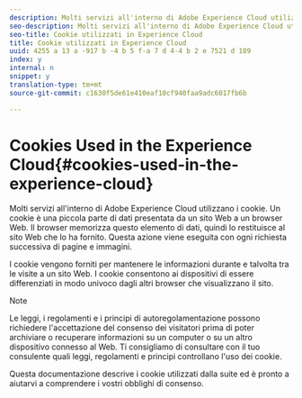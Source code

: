 ```yaml
---
description: Molti servizi all'interno di Adobe Experience Cloud utilizzano i cookie. Un cookie è una piccola parte di dati presentata da un sito Web a un browser Web. Il browser memorizza questo elemento di dati, quindi lo restituisce al sito Web che lo ha fornito. Questa azione viene eseguita con ogni richiesta successiva di pagine e immagini.
seo-description: Molti servizi all'interno di Adobe Experience Cloud utilizzano i cookie. Un cookie è una piccola parte di dati presentata da un sito Web a un browser Web. Il browser memorizza questo elemento di dati, quindi lo restituisce al sito Web che lo ha fornito. Questa azione viene eseguita con ogni richiesta successiva di pagine e immagini.
seo-title: Cookie utilizzati in Experience Cloud
title: Cookie utilizzati in Experience Cloud
uuid: 4255 a 13 a -917 b -4 b 5 f-a 7 d 4-4 b 2 e 7521 d 189
index: y
internal: n
snippet: y
translation-type: tm+mt
source-git-commit: c1630f5de61e410eaf10cf940faa9adc6017fb6b

---
```



# Cookies Used in the Experience Cloud{#cookies-used-in-the-experience-cloud}

Molti servizi all'interno di Adobe Experience Cloud utilizzano i cookie. Un cookie è una piccola parte di dati presentata da un sito Web a un browser Web. Il browser memorizza questo elemento di dati, quindi lo restituisce al sito Web che lo ha fornito. Questa azione viene eseguita con ogni richiesta successiva di pagine e immagini.

I cookie vengono forniti per mantenere le informazioni durante e talvolta tra le visite a un sito Web. I cookie consentono ai dispositivi di essere differenziati in modo univoco dagli altri browser che visualizzano il sito.

>[!NOTE]
>
>Le leggi, i regolamenti e i principi di autoregolamentazione possono richiedere l'accettazione del consenso dei visitatori prima di poter archiviare o recuperare informazioni su un computer o su un altro dispositivo connesso al Web. Ti consigliamo di consultare con il tuo consulente quali leggi, regolamenti e principi controllano l'uso dei cookie.

Questa documentazione descrive i cookie utilizzati dalla suite ed è pronto a aiutarvi a comprendere i vostri obblighi di consenso.
